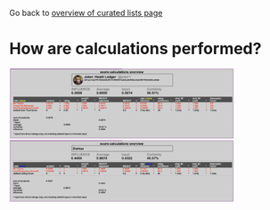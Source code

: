 Go back to [overview of curated lists page](https://github.com/wds4/pretty-good/blob/main/appDescriptions/curatedLists/overview.md)

# How are calculations performed?

<span style="display:inline-block" >
  <img
    width="80%"
    src="../../../.erb/img/calculationsOverview_joker1.png"
  />
</span>

<span style="display:inline-block" >
  <img
    width="80%"
    src="../../../.erb/img/calculationsOverview_damus.png"
  />
</span>

